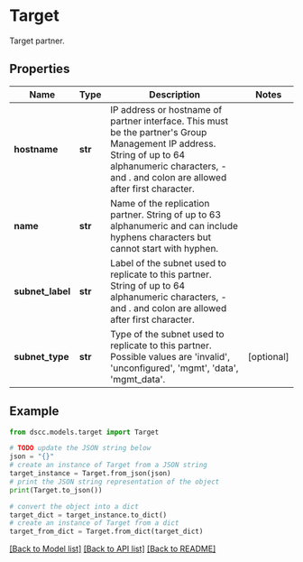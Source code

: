 # Target

Target partner.

## Properties

Name | Type | Description | Notes
------------ | ------------- | ------------- | -------------
**hostname** | **str** | IP address or hostname of partner interface. This must be the partner&#39;s Group Management IP address. String of up to 64 alphanumeric characters, - and . and colon are allowed after first character. | 
**name** | **str** | Name of the replication partner. String of up to 63 alphanumeric and can include hyphens characters but cannot start with hyphen. | 
**subnet_label** | **str** | Label of the subnet used to replicate to this partner. String of up to 64 alphanumeric characters, - and . and colon are allowed after first character. | 
**subnet_type** | **str** | Type of the subnet used to replicate to this partner. Possible values are &#39;invalid&#39;, &#39;unconfigured&#39;, &#39;mgmt&#39;, &#39;data&#39;, &#39;mgmt_data&#39;. | [optional] 

## Example

```python
from dscc.models.target import Target

# TODO update the JSON string below
json = "{}"
# create an instance of Target from a JSON string
target_instance = Target.from_json(json)
# print the JSON string representation of the object
print(Target.to_json())

# convert the object into a dict
target_dict = target_instance.to_dict()
# create an instance of Target from a dict
target_from_dict = Target.from_dict(target_dict)
```
[[Back to Model list]](../README.md#documentation-for-models) [[Back to API list]](../README.md#documentation-for-api-endpoints) [[Back to README]](../README.md)


